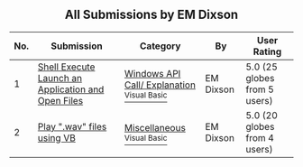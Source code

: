 ﻿<div align="center">

## All Submissions by EM Dixson

</div>

No.  | Submission | Category | By   | User Rating
---- | ---------- | -------- | ---- | -----------
1 | [Shell Execute Launch an Application and Open Files<br />](https://github.com/Planet-Source-Code/em-dixson-shell-execute-launch-an-application-and-open-files__1-3735) | [Windows API Call/ Explanation<br /><sup>Visual Basic</sup>](../ByCategory/windows-api-call-explanation__1-39.md) | EM Dixson | 5.0 (25 globes from 5 users)
2 | [Play  "\.wav"  files using VB<br />](https://github.com/Planet-Source-Code/em-dixson-play-wav-files-using-vb__1-3564) | [Miscellaneous<br /><sup>Visual Basic</sup>](../ByCategory/miscellaneous__1-1.md) | EM Dixson | 5.0 (20 globes from 4 users)
